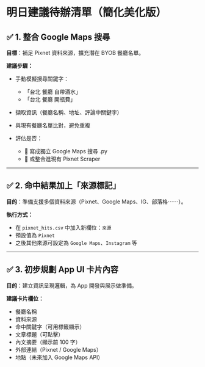 # 明日建議待辦清單（簡化美化版）

## ✅ 1. 整合 Google Maps 搜尋

**目標**：補足 Pixnet 資料來源，擴充潛在 BYOB 餐廳名單。

**建議步驟：**

* 手動模擬搜尋關鍵字：

  * 「台北 餐廳 自帶酒水」
  * 「台北 餐廳 開瓶費」
* 擷取資訊（餐廳名稱、地址、評論中關鍵字）
* 與現有餐廳名單比對，避免重複
* 評估是否：

  * 🧪 寫成獨立 Google Maps 搜尋 .py
  * 🔁 或整合進現有 Pixnet Scraper

---

## ✅ 2. 命中結果加上「來源標記」

**目的**：準備支援多個資料來源（Pixnet、Google Maps、IG、部落格⋯⋯）。

**執行方式：**

* 在 `pixnet_hits.csv` 中加入新欄位：`來源`
* 預設值為 `Pixnet`
* 之後其他來源可設定為 `Google Maps`、`Instagram` 等

---

## ✅ 3. 初步規劃 App UI 卡片內容

**目的**：建立資訊呈現邏輯，為 App 開發與展示做準備。

**建議卡片欄位：**

* 餐廳名稱
* 資料來源
* 命中關鍵字（可用標籤顯示）
* 文章標題（可點擊）
* 內文摘要（顯示前 100 字）
* 外部連結（Pixnet / Google Maps）
* 地點（未來加入 Google Maps API）
